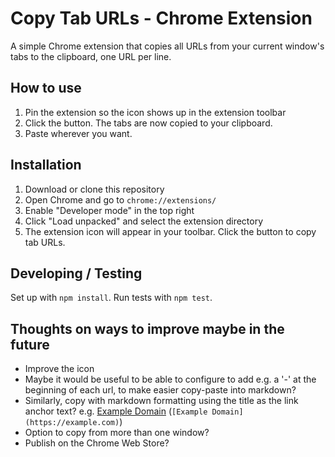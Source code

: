 # Copy Tab URLs - Chrome Extension

A simple Chrome extension that copies all URLs from your current
window's tabs to the clipboard, one URL per line.

## How to use
1. Pin the extension so the icon shows up in the extension toolbar
2. Click the button. The tabs are now copied to your clipboard.
3. Paste wherever you want.
   
## Installation
1. Download or clone this repository
2. Open Chrome and go to `chrome://extensions/`
3. Enable "Developer mode" in the top right
4. Click "Load unpacked" and select the extension directory
5. The extension icon will appear in your toolbar. Click the button to
   copy tab URLs.

## Developing / Testing
Set up with `npm install`. Run tests with `npm test`.

## Thoughts on ways to improve maybe in the future
- Improve the icon
- Maybe it would be useful to be able to configure to add e.g. a '-' at
  the beginning of each url, to make easier copy-paste into markdown?
- Similarly, copy with markdown formatting using the title as the link
  anchor text?
  e.g. [Example Domain](https://example.com) (`[Example Domain](https://example.com)`)
- Option to copy from more than one window?
- Publish on the Chrome Web Store?
